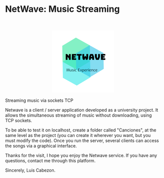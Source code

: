 # NetWave: Music Streaming

<p align="center">
  <br><br>
  <img src="images/logo_netwave.png">
</p>

Streaming music via sockets TCP
 
Netwave is a client / server application developed as a university project.
It allows the simultaneous streaming of music without downloading, using TCP sockets.

To be able to test it on localhost, create a folder called "Canciones", at the same level as the project 
(you can create it wherever you want, but you must modify the code). Once you run the server, several clients 
can access the songs via a graphical interface.

Thanks for the visit, I hope you enjoy the Netwave service.
If you have any questions, contact me through this platform.

Sincerely, Luis Cabezon.
